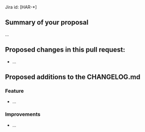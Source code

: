 Jira id: [HAR-*]

## Summary of your proposal

...

## Proposed changes in this pull request:

* ...

## Proposed additions to the CHANGELOG.md

### Feature

* ...

### Improvements

* ...